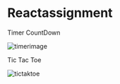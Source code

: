 # Reactassignment
Timer CountDown

![timerimage](https://user-images.githubusercontent.com/101575981/210533693-e563aef6-75c3-4c25-b04e-363656788e3c.PNG)

Tic Tac Toe


![tictaktoe](https://user-images.githubusercontent.com/101575981/213730932-ce904c8f-e688-4c2f-8f57-c1bb29a754cd.PNG)
